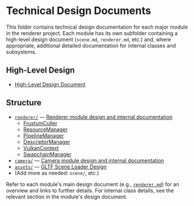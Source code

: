 # Technical Design Documents

This folder contains technical design documentation for each major module in the renderer project. Each module has its own subfolder containing a high-level design document (`scene.md`, `renderer.md`, etc.) and, where appropriate, additional detailed documentation for internal classes and subsystems.

## High-Level Design

- [High-Level Design Document](high_level_design.md)

## Structure

- [`renderer/`](renderer/renderer.md) — [Renderer module design and internal documentation](renderer/renderer.md)
    - [FrustumCuller](renderer/renderer.md#frustumculler)
    - [ResourceManager](renderer/renderer.md#resourcemanager)
    - [PipelineManager](renderer/renderer.md#pipelinemanager)
    - [DescriptorManager](renderer/renderer.md#descriptormanager)
    - [VulkanContext](renderer/renderer.md#vulkancontext)
    - [SwapchainManager](renderer/renderer.md#swapchainmanager)
- [`camera/`](camera/camera.md) — [Camera module design and internal documentation](camera/camera.md)
- [`assets/`](assets/gltf_scene_loader.md) — [GLTF Scene Loader Design](assets/gltf_scene_loader.md)
- (Add more as needed: `scene/`, etc.)

Refer to each module's main design document (e.g., [`renderer.md`](renderer/renderer.md)) for an overview and links to further details. For internal class details, see the relevant section in the module's design document.
